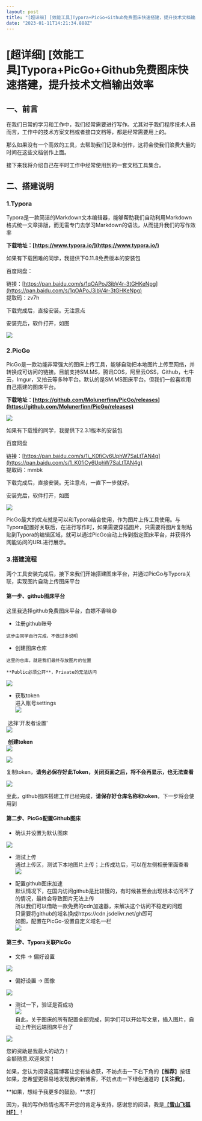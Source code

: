 ```yaml
---
layout: post
title: "[超详细] [效能工具]Typora+PicGo+Github免费图床快速搭建，提升技术文档输出效率"
date: "2023-01-11T14:21:34.888Z"
---
```

\[超详细\] \[效能工具\]Typora+PicGo+Github免费图床快速搭建，提升技术文档输出效率
======================================================

一、前言
----

在我们日常的学习和工作中，我们经常需要进行写作。尤其对于我们程序技术人员而言，工作中的技术方案文档或者接口文档等，都是经常需要用上的。

那么如果没有一个高效的工具，去帮助我们记录和创作，这将会使我们浪费大量的时间在这些文档创作上面。

接下来我将介绍自己在平时工作中经常使用到的一套文档工具集合。

二、搭建说明
------

### 1.Typora

Typora是一款简洁的Markdown文本编辑器，能够帮助我们自动利用Markdown格式统一文章排版，而无需专门去学习Markdown的语法，从而提升我们的写作效率

**下载地址：[https://www.typora.io/](https://www.typora.io/)**

如果有下载困难的同学，我提供下0.11.8免费版本的安装包

百度网盘：

链接：[https://pan.baidu.com/s/1qOAPoJ3ibV4r-3tGHKeNpg](https://pan.baidu.com/s/1qOAPoJ3ibV4r-3tGHKeNpg)  
提取码：zv7h

下载完成后，直接安装。无注意点

安装完后，软件打开，如图

![](https://img2023.cnblogs.com/blog/1213153/202301/1213153-20230111155024954-1223475609.png)

### 2.PicGo

PicGo是一款功能非常强大的图床上传工具，能够自动把本地图片上传至网络，并转换成可访问的链接。目前支持SM.MS，腾讯COS，阿里云OSS，Github，七牛云，Imgur，又拍云等多种平台。默认的是SM.MS图床平台。但我们一般喜欢用自己搭建的图床平台。

**下载地址：[https://github.com/Molunerfinn/PicGo/releases](https://github.com/Molunerfinn/PicGo/releases)**

![](https://img2023.cnblogs.com/blog/1213153/202301/1213153-20230111155118057-150145579.png)

如果有下载慢的同学，我提供下2.3.1版本的安装包

百度网盘

链接：[https://pan.baidu.com/s/1\_K0fiCy6UphW7SaLtTAN4g](https://pan.baidu.com/s/1_K0fiCy6UphW7SaLtTAN4g)  
提取码：mmbk

下载完成后，直接安装。无注意点，一直下一步就好。

安装完后，软件打开，如图

![](https://img2023.cnblogs.com/blog/1213153/202301/1213153-20230111155133697-810507369.png)

PicGo最大的优点就是可以和Typora结合使用，作为图片上传工具使用。与Typora配置好关联后，在进行写作时，如果需要穿插图片，只需要将图片复制粘贴到Typora的编辑区域，就可以通过PicGo自动上传到指定图床平台，并获得外网能访问的URL进行展示。

### 3.搭建流程

两个工具安装完成后，接下来我们开始搭建图床平台，并通过PicGo与Typora关联，实现图片自动上传图床平台

#### 第一步、github图床平台

这里我选择github免费图床平台，白嫖不香嘛😄

*    注册github账号
    
    这步由同学自行完成，不做过多说明
    
*    创建图床仓库
    
    这里的仓库，就是我们最终存放图片的位置
    
    **Public必须公开**，Private的无法访问
    

![](https://img2023.cnblogs.com/blog/1213153/202301/1213153-20230111155146109-428520263.png)

*    获取token  
    进入账号settings  
    ![](https://img2023.cnblogs.com/blog/1213153/202301/1213153-20230111155200284-1697071493.png)

​ 选择'开发者设置'  
![](https://img2023.cnblogs.com/blog/1213153/202301/1213153-20230111155209588-1754261030.png)

​ **创建token**  
![](https://img2023.cnblogs.com/blog/1213153/202301/1213153-20230111155217565-482316534.png)

![](https://img2023.cnblogs.com/blog/1213153/202301/1213153-20230111155233302-232297313.png)

复制token，**请务必保存好此Token，关闭页面之后，将不会再显示，也无法查看**

![](https://img2023.cnblogs.com/blog/1213153/202301/1213153-20230111155307559-1191805133.png)

至此，github图床搭建工作已经完成，**请保存好仓库名称和token**，下一步将会使用到

#### 第二步、PicGo配置Github图床

*    确认并设置为默认图床

![](https://img2023.cnblogs.com/blog/1213153/202301/1213153-20230111155314862-1254319637.png)

*    测试上传  
    通过上传区，测试下本地图片上传；上传成功后，可以在左侧相册里面查看  
    ![](https://img2023.cnblogs.com/blog/1213153/202301/1213153-20230111155327880-1366428917.png)
    
*    配置github图床加速  
    默认情况下，在国内访问github是比较慢的，有时候甚至会出现根本访问不了的情况，最终会导致图片无法上传  
    所以我们可以借助一款免费的cdn加速器，来解决这个访问不稳定的问题  
    只需要将github的域名换成https://cdn.jsdelivr.net/gh即可  
    如图，配置在PicGo-设置自定义域名一栏  
    ![](https://img2023.cnblogs.com/blog/1213153/202301/1213153-20230111155334920-621120817.png)
    

#### 第三步、Typora关联PicGo

*    文件 -> 偏好设置

![](https://img2023.cnblogs.com/blog/1213153/202301/1213153-20230111155354869-1963123621.png)

*    偏好设置 -> 图像

![](https://img2023.cnblogs.com/blog/1213153/202301/1213153-20230111155404032-1808788132.png)

*    测试一下，验证是否成功  
    ![](https://img2023.cnblogs.com/blog/1213153/202301/1213153-20230111155413259-2059684805.png)  
    自此，关于图床的所有配置全部完成，同学们可以开始写文章，插入图片，自动上传到远端图床平台了

![](https://blog-static.cnblogs.com/files/blogs/371598/zfb2.gif)

您的资助是我最大的动力！  
金额随意,欢迎来赏！

如果，您认为阅读这篇博客让您有些收获，不妨点击一下右下角的【**推荐**】按钮  
如果，您希望更容易地发现我的新博客，不妨点击一下绿色通道的【**关注我**】。

**如果，想给予我更多的鼓励，**求打

因为，我的写作热情也离不开您的肯定与支持，感谢您的阅读，我是[【**雪山飞狐HF**】](https://www.cnblogs.com/xsfh-hf)！